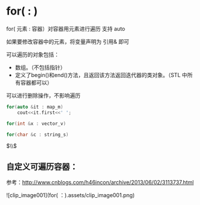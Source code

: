 # for( : )

for( 元素 : 容器）对容器用元素进行遍历 支持 auto

如果要修改容器中的元素，将变量声明为 引用& 即可

 

可以遍历的对象包括：

- 数组。（不包括指针）
- 定义了begin()和end()方法，且返回该方法返回迭代器的类对象。（STL     中所有容器都可以）

可以进行删除操作，不影响遍历

```C++
for(auto &it : map_m)
	cout<<it.first<<' ';

for(int &x : vector_v)

for(char &c : string_s)
```

$\\$

## 自定义可遍历容器：

参考：http://www.cnblogs.com/h46incon/archive/2013/06/02/3113737.html

![clip_image001](for(  ：).assets/clip_image001.png)